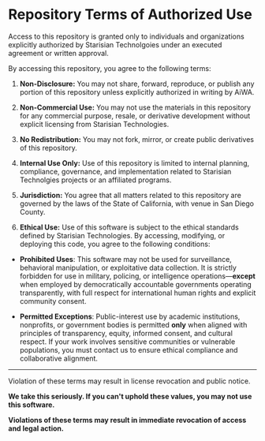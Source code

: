 # Repository Terms of Authorized Use

Access to this repository is granted only to individuals and organizations explicitly authorized by Starisian Technolgoies under an executed agreement or written approval.

By accessing this repository, you agree to the following terms:

1. **Non-Disclosure:** You may not share, forward, reproduce, or publish any portion of this repository unless explicitly authorized in writing by AiWA.

2. **Non-Commercial Use:** You may not use the materials in this repository for any commercial purpose, resale, or derivative development without explicit licensing from Starisian Technologies.

3. **No Redistribution:** You may not fork, mirror, or create public derivatives of this repository.

4. **Internal Use Only:** Use of this repository is limited to internal planning, compliance, governance, and implementation related to Starisian Technolgies projects or an affiliated programs.

5. **Jurisdiction:** You agree that all matters related to this repository are governed by the laws of the State of California, with venue in San Diego County.

6. **Ethical Use:** Use of this software is subject to the ethical standards defined by Starisian Technologies. By accessing, modifying, or deploying this code, you agree to the following conditions:

- **Prohibited Uses**: This software may not be used for surveillance, behavioral manipulation, or exploitative data collection. It is strictly forbidden for use in military, policing, or intelligence operations—**except** when employed by democratically accountable governments operating transparently, with full respect for international human rights and explicit community consent.

- **Permitted Exceptions**: Public-interest use by academic institutions, nonprofits, or government bodies is permitted **only** when aligned with principles of transparency, equity, informed consent, and cultural respect. If your work involves sensitive communities or vulnerable populations, you must contact us to ensure ethical compliance and collaborative alignment.

---

Violation of these terms may result in license revocation and public notice.

**We take this seriously. If you can't uphold these values, you may not use this software.**

**Violations of these terms may result in immediate revocation of access and legal action.**
